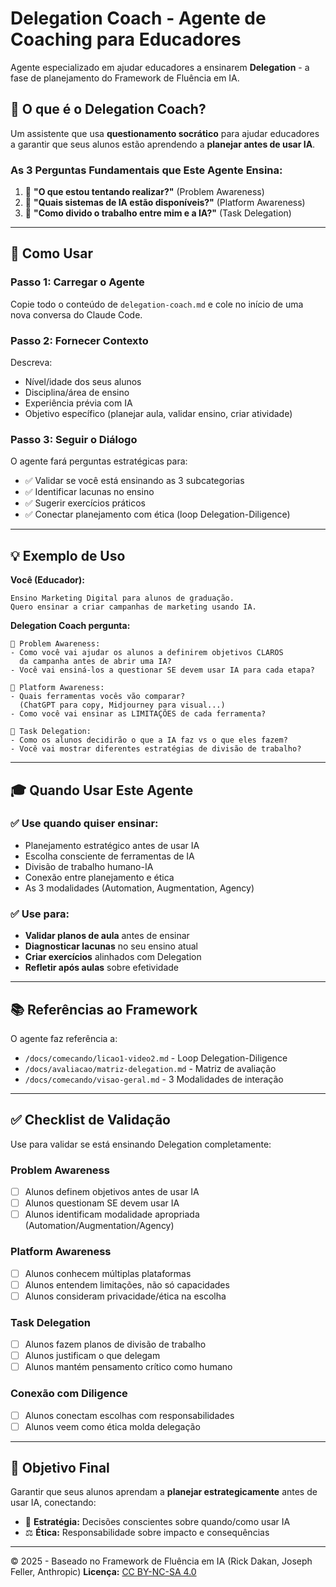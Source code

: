 # Delegation Coach - Agente de Coaching para Educadores

Agente especializado em ajudar educadores a ensinarem **Delegation** - a fase de planejamento do Framework de Fluência em IA.

## 🎯 O que é o Delegation Coach?

Um assistente que usa **questionamento socrático** para ajudar educadores a garantir que seus alunos estão aprendendo a **planejar antes de usar IA**.

### As 3 Perguntas Fundamentais que Este Agente Ensina:

1. 🎯 **"O que estou tentando realizar?"** (Problem Awareness)
2. 🔧 **"Quais sistemas de IA estão disponíveis?"** (Platform Awareness)
3. 🤝 **"Como divido o trabalho entre mim e a IA?"** (Task Delegation)

---

## 🚀 Como Usar

### Passo 1: Carregar o Agente
Copie todo o conteúdo de `delegation-coach.md` e cole no início de uma nova conversa do Claude Code.

### Passo 2: Fornecer Contexto
Descreva:
- Nível/idade dos seus alunos
- Disciplina/área de ensino
- Experiência prévia com IA
- Objetivo específico (planejar aula, validar ensino, criar atividade)

### Passo 3: Seguir o Diálogo
O agente fará perguntas estratégicas para:
- ✅ Validar se você está ensinando as 3 subcategorias
- ✅ Identificar lacunas no ensino
- ✅ Sugerir exercícios práticos
- ✅ Conectar planejamento com ética (loop Delegation-Diligence)

---

## 💡 Exemplo de Uso

**Você (Educador):**
```
Ensino Marketing Digital para alunos de graduação.
Quero ensinar a criar campanhas de marketing usando IA.
```

**Delegation Coach pergunta:**
```
🎯 Problem Awareness:
- Como você vai ajudar os alunos a definirem objetivos CLAROS
  da campanha antes de abrir uma IA?
- Você vai ensiná-los a questionar SE devem usar IA para cada etapa?

🔧 Platform Awareness:
- Quais ferramentas vocês vão comparar?
  (ChatGPT para copy, Midjourney para visual...)
- Como você vai ensinar as LIMITAÇÕES de cada ferramenta?

🤝 Task Delegation:
- Como os alunos decidirão o que a IA faz vs o que eles fazem?
- Você vai mostrar diferentes estratégias de divisão de trabalho?
```

---

## 🎓 Quando Usar Este Agente

### ✅ Use quando quiser ensinar:
- Planejamento estratégico antes de usar IA
- Escolha consciente de ferramentas de IA
- Divisão de trabalho humano-IA
- Conexão entre planejamento e ética
- As 3 modalidades (Automation, Augmentation, Agency)

### ✅ Use para:
- **Validar planos de aula** antes de ensinar
- **Diagnosticar lacunas** no seu ensino atual
- **Criar exercícios** alinhados com Delegation
- **Refletir após aulas** sobre efetividade

---

## 📚 Referências ao Framework

O agente faz referência a:
- `/docs/comecando/licao1-video2.md` - Loop Delegation-Diligence
- `/docs/avaliacao/matriz-delegation.md` - Matriz de avaliação
- `/docs/comecando/visao-geral.md` - 3 Modalidades de interação

---

## ✅ Checklist de Validação

Use para validar se está ensinando Delegation completamente:

### Problem Awareness
- [ ] Alunos definem objetivos antes de usar IA
- [ ] Alunos questionam SE devem usar IA
- [ ] Alunos identificam modalidade apropriada (Automation/Augmentation/Agency)

### Platform Awareness
- [ ] Alunos conhecem múltiplas plataformas
- [ ] Alunos entendem limitações, não só capacidades
- [ ] Alunos consideram privacidade/ética na escolha

### Task Delegation
- [ ] Alunos fazem planos de divisão de trabalho
- [ ] Alunos justificam o que delegam
- [ ] Alunos mantém pensamento crítico como humano

### Conexão com Diligence
- [ ] Alunos conectam escolhas com responsabilidades
- [ ] Alunos veem como ética molda delegação

---

## 🎯 Objetivo Final

Garantir que seus alunos aprendam a **planejar estrategicamente** antes de usar IA, conectando:
- 🧠 **Estratégia:** Decisões conscientes sobre quando/como usar IA
- ⚖️ **Ética:** Responsabilidade sobre impacto e consequências

---

© 2025 - Baseado no Framework de Fluência em IA (Rick Dakan, Joseph Feller, Anthropic)
**Licença:** [CC BY-NC-SA 4.0](https://creativecommons.org/licenses/by-nc-sa/4.0/)
